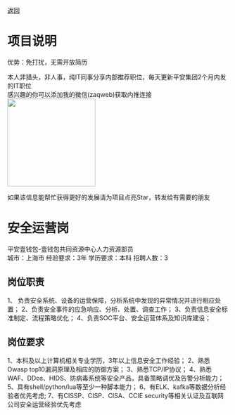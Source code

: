 [返回](../)

# 项目说明

优势：免打扰，无需开放简历

本人非猎头，非人事，纯IT同事分享内部推荐职位，每天更新平安集团2个月内发的IT职位  
感兴趣的你可以添加我的微信(zaqweb)获取内推连接  
<img src="https://github.com/zaqweb/PA-IT-JOBS/blob/master/WechatICode.jpeg"  height="200" width="200">

如果该信息能帮忙获得更好的发展请为项目点亮Star，转发给有需要的朋友

# 安全运营岗
平安壹钱包-壹钱包共同资源中心人力资源部员  
城市：上海市 经验要求：3年 学历要求：本科  招聘人数：3

## 岗位职责
1、	负责安全系统、设备的运营保障，分析系统中发现的异常情况并进行相应处置；
2、负责安全事件的应急响应、分析、处置、调查工作；
3、负责信息安全标准制定、流程策略优化；
4、负责SOC平台、安全运营体系及知识库建设；

## 岗位要求
1、本科及以上计算机相关专业学历，3年以上信息安全工作经验；
2、熟悉Owasp top10漏洞原理及相应的防御方案；
3、熟悉TCP/IP协议；
4、熟悉WAF、DDos、HIDS、防病毒系统等安全产品，具备策略调优及告警分析能力；
5、具有shell/python/lua等至少一种脚本能力；
6、有ELK、kafka等数据分析经验者优先考虑;
7、有CISSP、CISP、CISA、CCIE security等相关认证及互联网公司安全运营经验优先考虑




